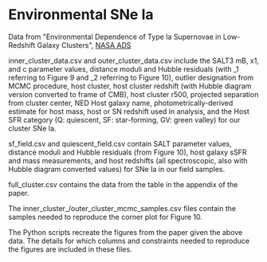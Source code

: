 # Environmental SNe Ia
Data from "Environmental Dependence of Type Ia Supernovae in Low-Redshift Galaxy Clusters", [NASA ADS](https://ui.adsabs.harvard.edu/abs/2023arXiv230601088L/abstract)

inner_cluster_data.csv and outer_cluster_data.csv include the SALT3 mB, x1, and c parameter values, distance moduli and Hubble residuals (with _1 referring to Figure 9 and _2 referring to Figure 10), outlier designation from MCMC procedure, host cluster, host cluster redshift (with Hubble diagram version converted to frame of CMB), host cluster r500, projected separation from cluster center, NED Host galaxy name, photometrically-derived estimate for host mass, host or SN redshift used in analysis, and the Host SFR category (Q: quiescent, SF: star-forming, GV: green valley) for our cluster SNe Ia.

sf_field.csv and quiescent_field.csv contain SALT parameter values, distance moduli and Hubble residuals (from Figure 10), host galaxy sSFR and mass measurements, and host redshifts (all spectroscopic, also with Hubble diagram converted values) for SNe Ia in our field samples.

full_cluster.csv contains the data from the table in the appendix of the paper.

The inner_cluster_/outer_cluster_mcmc_samples.csv files contain the samples needed to reproduce the corner plot for Figure 10.

The Python scripts recreate the figures from the paper given the above data. The details for which columns and constraints needed to reproduce the figures are included in these files.
